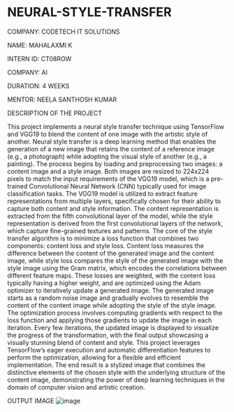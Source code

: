 # NEURAL-STYLE-TRANSFER
COMPANY: CODETECH IT SOLUTIONS

NAME: MAHALAXMI K

INTERN ID: CT08ROW

COMPANY: AI

DURATION: 4 WEEKS

MENTOR: NEELA SANTHOSH KUMAR

DESCRIPTION OF THE PROJECT

This project implements a neural style transfer technique using TensorFlow and VGG19 to blend the content of one image with the artistic style of another. Neural style transfer is a deep learning method that enables the generation of a new image that retains the content of a reference image (e.g., a photograph) while adopting the visual style of another (e.g., a painting). The process begins by loading and preprocessing two images: a content image and a style image. Both images are resized to 224x224 pixels to match the input requirements of the VGG19 model, which is a pre-trained Convolutional Neural Network (CNN) typically used for image classification tasks. The VGG19 model is utilized to extract feature representations from multiple layers, specifically chosen for their ability to capture both content and style information. The content representation is extracted from the fifth convolutional layer of the model, while the style representation is derived from the first convolutional layers of the network, which capture fine-grained textures and patterns. The core of the style transfer algorithm is to minimize a loss function that combines two components: content loss and style loss. Content loss measures the difference between the content of the generated image and the content image, while style loss compares the style of the generated image with the style image using the Gram matrix, which encodes the correlations between different feature maps. These losses are weighted, with the content loss typically having a higher weight, and are optimized using the Adam optimizer to iteratively update a generated image. The generated image starts as a random noise image and gradually evolves to resemble the content of the content image while adopting the style of the style image. The optimization process involves computing gradients with respect to the loss function and applying those gradients to update the image in each iteration. Every few iterations, the updated image is displayed to visualize the progress of the transformation, with the final output showcasing a visually stunning blend of content and style. This project leverages TensorFlow’s eager execution and automatic differentiation features to perform the optimization, allowing for a flexible and efficient implementation. The end result is a stylized image that combines the distinctive elements of the chosen style with the underlying structure of the content image, demonstrating the power of deep learning techniques in the domain of computer vision and artistic creation.

OUTPUT IMAGE
![image](https://github.com/user-attachments/assets/a92efe6c-dc0b-4f33-ad5a-b292b5f3311b)

